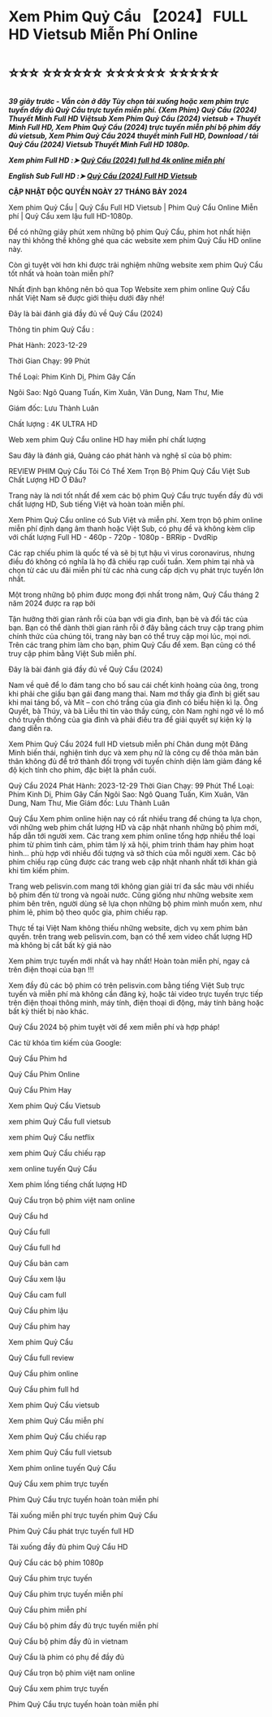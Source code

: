 <h1>Xem Phim Quỷ Cẩu 【2024】 FULL HD Vietsub Miễn Phí Online</h1>

<h1>⭐⭐⭐ ⭐⭐⭐⭐⭐⭐ ⭐⭐⭐⭐⭐⭐ ⭐⭐⭐⭐⭐</h1>

<b><I>39 giây trước - Vẫn còn ở đây Tùy chọn tải xuống hoặc xem phim trực tuyến đầy đủ Quỷ Cẩu trực tuyến miễn phí. {Xem Phim} Quỷ Cẩu (2024) Thuyết Minh Full HD Việtsub Xem Phim Quỷ Cẩu (2024) vietsub + Thuyết Minh Full HD, Xem Phim Quỷ Cẩu (2024) trực tuyến miễn phí bộ phim đầy đủ vietsub, Xem Phim Quỷ Cẩu 2024 thuyết minh Full HD, Download / tải Quỷ Cẩu (2024) Vietsub Thuyết Minh Full HD 1080p.</b></I>

<p><b><I>Xem phim Full HD :➤ <a href="https://zeta.figy.digital/vi/movie/1222274/crimson-snout" rel="noopener">Quỷ Cẩu (2024) full hd 4k online miễn phí</a></I></b></p>

<p><b><I>English Sub Full HD :➤ <a href="https://zeta.figy.digital/vi/movie/1222274/crimson-snout" rel="noopener">Quỷ Cẩu (2024) Full HD Vietsub</a></I></b></p>

<b>CẬP NHẬT ĐỘC QUYỀN NGÀY 27 THÁNG BẢY 2024</b>

Xem phim Quỷ Cẩu | Quỷ Cẩu Full HD Vietsub | Phim Quỷ Cẩu Online Miễn phí | Quỷ Cẩu xem lậu full HD-1080p.

Để có những giây phút xem những bộ phim Quỷ Cẩu, phim hot nhất hiện nay thì không thể không ghé qua các website xem phim Quỷ Cẩu HD online này.

Còn gì tuyệt vời hơn khi được trải nghiệm những website xem phim Quỷ Cẩu tốt nhất và hoàn toàn miễn phí?

Nhất định bạn không nên bỏ qua Top Website xem phim online Quỷ Cẩu nhất Việt Nam sẽ được giới thiệu dưới đây nhé!

Đây là bài đánh giá đầy đủ về Quỷ Cẩu (2024)

Thông tin phim Quỷ Cẩu :

Phát Hành: 2023-12-29

Thời Gian Chạy: 99 Phút

Thể Loại: Phim Kinh Dị, Phim Gây Cấn

Ngôi Sao: Ngô Quang Tuấn, Kim Xuân, Vân Dung, Nam Thư, Mie

Giám đốc: Lưu Thành Luân

Chất lượng : 4K ULTRA HD

Web xem phim Quỷ Cẩu online HD hay miễn phí chất lượng

Sau đây là đánh giá, Quảng cáo phát hành và nghệ sĩ của bộ phim:

REVIEW PHIM Quỷ Cẩu Tôi Có Thể Xem Trọn Bộ Phim Quỷ Cẩu Việt Sub Chất Lượng HD Ở Đâu?

Trang này là nơi tốt nhất để xem các bộ phim Quỷ Cẩu trực tuyến đầy đủ với chất lượng HD, Sub tiếng Việt và hoàn toàn miễn phí.

Xem Phim Quỷ Cẩu online có Sub Việt và miễn phí. Xem trọn bộ phim online miễn phí định dạng âm thanh hoặc Việt Sub, có phụ đề và không kèm clip với chất lượng Full HD - 460p - 720p - 1080p - BRRip - DvdRip

Các rạp chiếu phim là quốc tế và sẽ bị tụt hậu vì virus coronavirus, nhưng điều đó không có nghĩa là họ đã chiếu rạp cuối tuần. Xem phim tại nhà và chọn từ các ưu đãi miễn phí từ các nhà cung cấp dịch vụ phát trực tuyến lớn nhất.

Một trong những bộ phim được mong đợi nhất trong năm, Quỷ Cẩu tháng 2 năm 2024 được ra rạp bởi

Tận hưởng thời gian rảnh rỗi của bạn với gia đình, bạn bè và đối tác của bạn. Bạn có thể dành thời gian rảnh rỗi ở đây bằng cách truy cập trang phim chính thức của chúng tôi, trang này bạn có thể truy cập mọi lúc, mọi nơi. Trên các trang phim làm cho bạn, phim Quỷ Cẩu để xem. Bạn cũng có thể truy cập phim bằng Việt Sub miễn phí.

Đây là bài đánh giá đầy đủ về Quỷ Cẩu (2024)

Nam về quê để lo đám tang cho bố sau cái chết kinh hoàng của ông, trong khi phải che giấu bạn gái đang mang thai. Nam mơ thấy gia đình bị giết sau khi mai táng bố, và Mít – con chó trắng của gia đình có biểu hiện kì lạ. Ông Quyết, bà Thúy, và bà Liễu thì tin vào thầy cúng, còn Nam nghi ngờ về lò mổ chó truyền thống của gia đình và phải điều tra để giải quyết sự kiện kỳ lạ đang diễn ra.

Xem Phim Quỷ Cẩu 2024 full HD vietsub miễn phí Chân dung một Đăng Minh biến thái, nghiện tình dục và xem phụ nữ là công cụ để thỏa mãn bản thân không đủ để trở thành đối trọng với tuyến chính diện làm giảm đáng kể độ kịch tính cho phim, đặc biệt là phần cuối.

Quỷ Cẩu 2024
Phát Hành: 2023-12-29
Thời Gian Chạy: 99 Phút
Thể Loại: Phim Kinh Dị, Phim Gây Cấn
Ngôi Sao: Ngô Quang Tuấn, Kim Xuân, Vân Dung, Nam Thư, Mie
Giám đốc: Lưu Thành Luân

Quỷ Cẩu Xem phim online hiện nay có rất nhiều trang để chúng ta lựa chọn, với những web phim chất lượng HD và cập nhật nhanh những bộ phim mới, hấp dẫn tới người xem. Các trang xem phim online tổng hợp nhiều thể loại phim từ phim tình cảm, phim tâm lý xã hội, phim trinh thám hay phim hoạt hình… phù hợp với nhiều đối tượng và sở thích của mỗi người xem. Các bộ phim chiếu rạp cũng được các trang web cập nhật nhanh nhất tới khán giả khi tìm kiếm phim.

Trang web pelisvin.com mang tới không gian giải trí đa sắc màu với nhiều bộ phim đến từ trong và ngoài nước. Cũng giống như những website xem phim bên trên, người dùng sẽ lựa chọn những bộ phim mình muốn xem, như phim lẻ, phim bộ theo quốc gia, phim chiếu rạp.

Thực tế tại Việt Nam không thiếu những website, dịch vụ xem phim bản quyền. trên trang web pelisvin.com, bạn có thể xem video chất lượng HD mà không bị cắt bất kỳ giá nào

Xem phim trực tuyến mới nhất và hay nhất! Hoàn toàn miễn phí, ngay cả trên điện thoại của bạn !!!

Xem đầy đủ các bộ phim có trên pelisvin.com bằng tiếng Việt Sub trực tuyến và miễn phí mà không cần đăng ký, hoặc tải video trực tuyến trực tiếp trên điện thoại thông minh, máy tính, điện thoại di động, máy tính bảng hoặc bất kỳ thiết bị nào khác.

Quỷ Cẩu 2024 bộ phim tuyệt vời để xem miễn phí và hợp pháp!

Các từ khóa tìm kiếm của Google:

Quỷ Cẩu Phim hd

Quỷ Cẩu Phim Online

Quỷ Cẩu Phim Hay

Xem phim Quỷ Cẩu Vietsub

xem phim Quỷ Cẩu full vietsub

xem phim Quỷ Cẩu netflix

xem phim Quỷ Cẩu chiếu rạp

xem online tuyến Quỷ Cẩu

Xem phim lồng tiếng chất lượng HD

Quỷ Cẩu trọn bộ phim việt nam online

Quỷ Cẩu hd

Quỷ Cẩu full

Quỷ Cẩu full hd

Quỷ Cẩu bản cam

Quỷ Cẩu xem lậu

Quỷ Cẩu cam full

Quỷ Cẩu phim lậu

Quỷ Cẩu phim hay

Xem phim Quỷ Cẩu

Quỷ Cẩu full review

Quỷ Cẩu phim online

Quỷ Cẩu phim full hd

Xem phim Quỷ Cẩu vietsub

Xem phim Quỷ Cẩu miễn phí

Xem phim Quỷ Cẩu chiếu rạp

Xem phim Quỷ Cẩu full vietsub

Xem phim online tuyến Quỷ Cẩu

Quỷ Cẩu xem phim trực tuyến

Phim Quỷ Cẩu trực tuyến hoàn toàn miễn phí

Tải xuống miễn phí trực tuyến phim Quỷ Cẩu

Phim Quỷ Cẩu phát trực tuyến full HD

Tải xuống đầy đủ phim Quỷ Cẩu HD

Quỷ Cẩu các bộ phim 1080p

Quỷ Cẩu phim trực tuyến

Quỷ Cẩu phim trực tuyến miễn phí

Quỷ Cẩu phim miễn phí

Quỷ Cẩu bộ phim đầy đủ trực tuyến miễn phí

Quỷ Cẩu bộ phim đầy đủ in vietnam

Quỷ Cẩu là phim có phụ đề đầy đủ

Quỷ Cẩu trọn bộ phim việt nam online

Quỷ Cẩu xem phim trực tuyến

Phim Quỷ Cẩu trực tuyến hoàn toàn miễn phí
